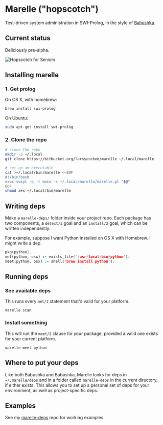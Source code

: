 # Marelle ("hopscotch")

Test-driven system administration in SWI-Prolog, in the style of [Babushka](https://github.com/babushka/babushka).

## Current status

Deliciously pre-alpha.

![Hopscotch for Seniors](https://bytebucket.org/larsyencken/marelle/wiki/img/HopscotchForSeniors.jpg)

## Installing marelle

### 1. Get prolog

On OS X, with homebrew:

```bash
brew install swi-prolog
```

On Ubuntu:

```bash
sudo apt-get install swi-prolog
```

### 2. Clone the repo

```bash
# clone the repo
mkdir -p ~/.local
git clone https://bitbucket.org/larsyencken/marelle ~/.local/marelle

# set up an executable
cat >~/.local/bin/marelle <<EOF
#!/bin/bash
exec swipl -q -t main -s ~/.local/marelle/marelle.pl "$@"
EOF
chmod a+x ~/.local/bin/marelle
```

## Writing deps

Make a `marelle-deps/` folder inside your project repo. Each package has two components, a `detect/2` goal and an `install/2` goal, which can be written independently.

For example, suppose I want Python installed on OS X with Homebrew. I might write a dep:

```prolog
pkg(python).
met(python, osx) :- exists_file('/usr/local/bin/python').
meet(python, osx) :- shell('brew install python').
```

## Running deps

### See available deps

This runs every `met/2` statement that's valid for your platform.

`marelle scan`

### Install something

This will run the `meet/2` clause for your package, provided a valid one exists for your current platform.

`marelle meet python`

## Where to put your deps

Like both Babushka and Babashka, Marelle looks for deps in `~/.marelle/deps` and in a folder called `marelle-deps` in the current directory, if either exists. This allows you to set up a personal set of deps for your environment, as well as project-specific deps.

## Examples

See my [marelle-deps](https://bitbucket.org/larsyencken/marelle-deps) repo for working examples.

